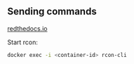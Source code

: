 
## Sending commands

[redthedocs.io](https://docker-minecraft-server.readthedocs.io/en/latest/commands/)

Start rcon:

```bash
docker exec -i <container-id> rcon-cli
```
